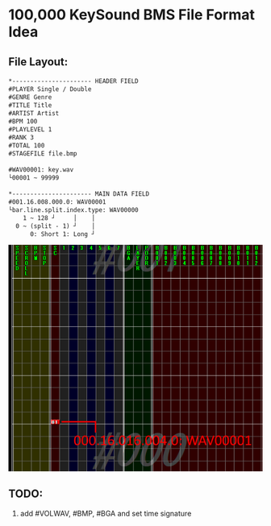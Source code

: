# 100,000 KeySound BMS File Format Idea


## File Layout:
```
*---------------------- HEADER FIELD
#PLAYER Single / Double
#GENRE Genre
#TITLE Title
#ARTIST Artist
#BPM 100
#PLAYLEVEL 1
#RANK 3
#TOTAL 100
#STAGEFILE file.bmp

#WAV00001: key.wav
└00001 ~ 99999

*---------------------- MAIN DATA FIELD
#001.16.008.000.0: WAV00001
└bar.line.split.index.type: WAV00000
    1 ~ 128 ┘     │    │
  0 ~ (split - 1) ┘    │
      0: Short 1: Long ┘
```
![Example](https://github.com/Upload18cute/10kKeySoundBMSFormatIdea/blob/main/Example.png)




## TODO:
1. add #VOLWAV, #BMP, #BGA and set time signature
